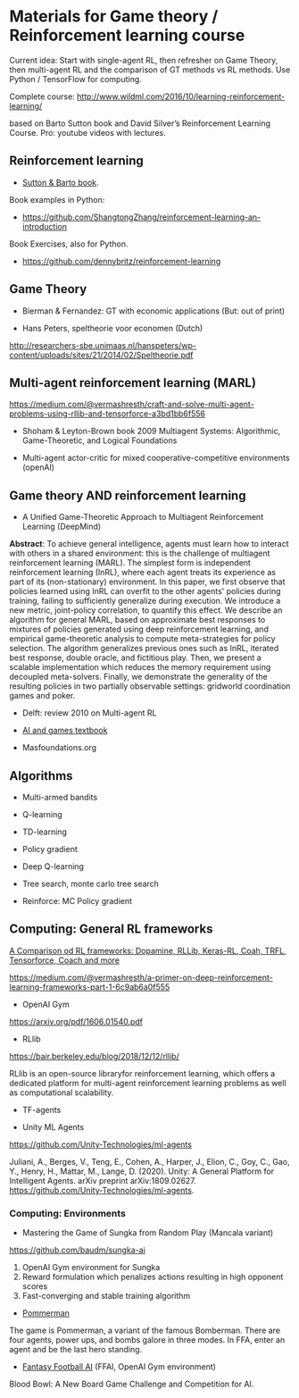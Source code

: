 # Materials for Game theory / Reinforcement learning course

Current idea: Start with single-agent RL, then refresher on Game Theory, then multi-agent RL and the comparison of GT methods vs RL methods. Use Python / TensorFlow for computing.

Complete course: http://www.wildml.com/2016/10/learning-reinforcement-learning/

based on Barto Sutton book and David Silver’s Reinforcement Learning Course.
Pro: youtube videos with lectures.

## Reinforcement learning

* [Sutton & Barto book](http://www.incompleteideas.net/book/RLbook2020.pdf).

Book examples in Python:

* https://github.com/ShangtongZhang/reinforcement-learning-an-introduction

Book Exercises, also for Python.

* https://github.com/dennybritz/reinforcement-learning

## Game Theory

* Bierman & Fernandez: GT with economic applications (But: out of print)

* Hans Peters, speltheorie voor economen (Dutch)

http://researchers-sbe.unimaas.nl/hanspeters/wp-content/uploads/sites/21/2014/02/Speltheorie.pdf


## Multi-agent reinforcement learning (MARL)

https://medium.com/@vermashresth/craft-and-solve-multi-agent-problems-using-rllib-and-tensorforce-a3bd1bb6f556

* Shoham & Leyton-Brown book 2009 Multiagent Systems: Algorithmic, Game-Theoretic, and Logical Foundations 

* Multi-agent actor-critic for mixed cooperative-competitive environments (openAI)

## Game theory AND reinforcement learning

* A Unified Game-Theoretic Approach to Multiagent Reinforcement Learning (DeepMind)

**Abstract**: To achieve general intelligence, agents must learn how to interact with others in a shared environment: this is the challenge of multiagent reinforcement learning (MARL). The simplest form is independent reinforcement learning (InRL), where each agent treats its experience as part of its (non-stationary) environment. In this paper, we first observe that policies learned using InRL can overfit to the other agents' policies during training, failing to sufficiently generalize during execution. We introduce a new metric, joint-policy correlation, to quantify this effect. We describe an algorithm for general MARL, based on approximate best responses to mixtures of policies generated using deep reinforcement learning, and empirical game-theoretic analysis to compute meta-strategies for policy selection. The algorithm generalizes previous ones such as InRL, iterated best response, double oracle, and fictitious play. Then, we present a scalable implementation which reduces the memory requirement using decoupled meta-solvers. Finally, we demonstrate the generality of the resulting policies in two partially observable settings: gridworld coordination games and poker. 

* Delft: review 2010 on Multi-agent RL

* [AI and games textbook](gameaibook.org)

* Masfoundations.org

## Algorithms

* Multi-armed bandits

* Q-learning

* TD-learning

* Policy gradient

* Deep Q-learning

* Tree search, monte carlo tree search

* Reinforce: MC Policy gradient 

## Computing: General RL frameworks

[A Comparison od RL frameworks: Dopamine, RLLib, Keras-RL, Coah, TRFL, Tensorforce, Coach and more](https://winderresearch.com/a-comparison-of-reinforcement-learning-frameworks-dopamine-rllib-keras-rl-coach-trfl-tensorforce-coach-and-more/)

https://medium.com/@vermashresth/a-primer-on-deep-reinforcement-learning-frameworks-part-1-6c9ab6a0f555

* OpenAI Gym

https://arxiv.org/pdf/1606.01540.pdf

* RLlib

https://bair.berkeley.edu/blog/2018/12/12/rllib/

RLlib  is  an  open-source  libraryfor reinforcement learning, which offers a dedicated platform for  multi-agent  reinforcement  learning  problems  as  well  as computational scalability.

* TF-agents

* Unity ML Agents

https://github.com/Unity-Technologies/ml-agents

Juliani, A., Berges, V., Teng, E., Cohen, A., Harper, J., Elion, C., Goy, C., Gao, Y., Henry, H., Mattar, M., Lange, D. (2020). Unity: A General Platform for Intelligent Agents. arXiv preprint arXiv:1809.02627. https://github.com/Unity-Technologies/ml-agents.


### Computing: Environments

* Mastering the Game of Sungka from Random Play (Mancala variant)

https://github.com/baudm/sungka-ai

1) OpenAI Gym environment for Sungka
2) Reward formulation which penalizes actions resulting in
high opponent scores
3) Fast-converging and stable training algorithm

* [Pommerman](https://www.pommerman.com)

The game is Pommerman, a variant of the famous Bomberman. There are four agents, power ups, and bombs galore in three modes. In FFA, enter an agent and be the last hero standing.

* [Fantasy Football AI](https://github.com/njustesen/ffai) (FFAI, OpenAI Gym environment)

Blood Bowl: A New Board Game Challenge and Competition for AI.




